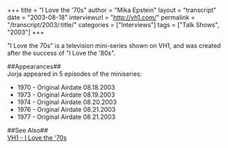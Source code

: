 +++
title = "I Love the '70s"
author = "Mika Epstein"
layout = "transcript"
date = "2003-08-18"
interviewurl = "http://vh1.com/"
permalink = "/transcript/2003/:title/"
categories = ["Interviews"]
tags = ["Talk Shows", "2003"]
+++

"I Love the 70s" is a television mini-series shown on VH1, and was created after the success of "I Love the '80s".

##Appearances##  
Jorja appeared in 5 episodes of the miniseries:

* 1970 - Original Airdate 08.18.2003  
* 1973 - Original Airdate 08.19.2003  
* 1974 - Original Airdate 08.20.2003  
* 1976 - Original Airdate 08.21.2003  
* 1977 - Original Airdate 08.21.2003

##See Also##  
[VH1 - I Love the '70s](http://www.vh1.com/shows/dyn/i\_love\_the_70s/series.jhtml)
